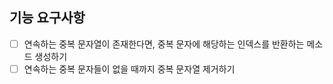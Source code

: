 ## 기능 요구사항

- [ ] 연속하는 중복 문자열이 존재한다면, 중복 문자에 해당하는 인덱스를 반환하는 메소드 생성하기
- [ ] 연속하는 중복 문자들이 없을 때까지 중복 문자열 제거하기